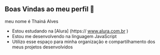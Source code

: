 ## Boas Vindas ao meu perfil 👋

meu nome é Thainá Alves 

- Estou estudando na [Alura] (https:// www.alura.com.br )
- Estou me desenvolvendo na linguagem JavaScript
- Utilizo esse espaço para minha organização e compartilhamento dos meus projetos desenvolvidos
